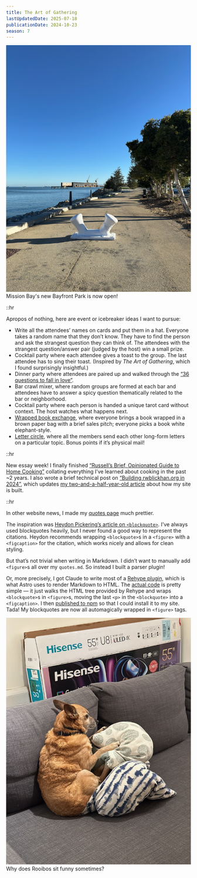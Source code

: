 ```yaml
---
title: The Art of Gathering
lastUpdatedDate: 2025-07-18
publicationDate: 2024-10-23
season: 7
---
```


<!-- markdownlint-disable no-inline-html -->

![A pylon in Bayfront Park](../../assets/newsletters/bayfront_park.jpg)
Mission Bay's new Bayfront Park is now open!

::hr

Apropos of nothing, here are event or icebreaker ideas I want to pursue:

- Write all the attendees’ names on cards and put them in a hat.  Everyone takes a random name that they don’t know. They have to find the person and ask the strangest question they can think of. The attendees with the strangest question/answer pair (judged by the host) win a small prize.
- Cocktail party where each attendee gives a toast to the group. The last attendee has to sing their toast. (Inspired by *The Art of Gathering*, which I found surprisingly insightful.)
- Dinner party where attendees are paired up and walked through the [“36 questions to fall in love”](https://www.futilitycloset.com/2020/11/19/the-love-list/).
- Bar crawl mixer, where random groups are formed at each bar and attendees have to answer a spicy question thematically related to the bar or neighborhood.
- Cocktail party where each person is handed a unique tarot card without context. The host watches what happens next.
- [Wrapped book exchange](https://x.com/m1shti/status/1562891601008947200), where everyone brings a book wrapped in a brown paper bag with a brief sales pitch; everyone picks a book white elephant-style.
- [Letter circle](https://lostgarden.com/2023/02/26/the-letter-circle/), where all the members send each other long-form letters on a particular topic. Bonus points if it’s physical mail!

::hr

New essay week! I finally finished [“Russell’s Brief, Opinionated Guide to Home Cooking”](https://rwblickhan.org/essays/rbog-cooking/) collating everything I’ve learned about cooking in the past ~2 years. I also wrote a brief technical post on [“Building rwblickhan.org in 2024”](https://rwblickhan.org/technical/2024-site/), which updates [my two-and-a-half-year-old article](https://rwblickhan.org/technical/2022-site/) about how my site is built.

::hr

In other website news, I made my [quotes page](https://rwblickhan.org/misc/quotes/) much prettier.

The inspiration was [Heydon Pickering’s article on `<blockquote>`](https://heydonworks.com/article/the-blockquote-element/). I’ve always used blockquotes heavily, but I never found a good way to represent the citations. Heydon recommends wrapping `<blockquote>`s in a `<figure>` with a `<figcaption>` for the citation, which works nicely and allows for clean styling.

But that’s not trivial when writing in Markdown. I didn’t want to manually add `<figure>`s all over my `quotes.md`. So instead I built a parser plugin!

Or, more precisely, I got Claude to write most of a [Rehype plugin](https://github.com/rehypejs/rehype/blob/main/doc/plugins.md), which is what Astro uses to render Markdown to HTML. The [actual code](https://github.com/rwblickhan/rehype-blockquote-figures) is pretty simple — it just walks the HTML tree provided by Rehype and wraps `<blockquote>`s in `<figure>`s, moving the last `<p>` in the `<blockquote>` into a `<figcaption>`. I then [published to npm](https://www.npmjs.com/package/rehype-blockquote-figures) so that I could install it to my site. Tada! My blockquotes are now all automagically wrapped in `<figure>` tags.

![Rooibos rolled up in a ball](../../assets/newsletters/rooibos_ball.jpg)
Why does Rooibos sit funny sometimes?